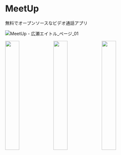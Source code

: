 # MeetUp
無料でオープンソースなビデオ通話アプリ

![MeetUp - 広瀬エイトル_ページ_01](https://github.com/IwataGumi/MeetUp/assets/70084358/71a40352-3c64-425b-825a-8d1a1a9bdcbf)

<img
  src="https://github.com/IwataGumi/MeetUp/assets/70084358/9f95ccfa-aaa7-46bc-b798-105c3017d37f"
  width="30%">
<img
  src="https://github.com/IwataGumi/MeetUp/assets/70084358/7d52afe6-661e-4061-8717-a7efd8649409"
  width="30%">
<img
  src="https://github.com/IwataGumi/MeetUp/assets/70084358/180b854a-06d1-486c-b70a-cd320aeb1b81"
  width="30%">

